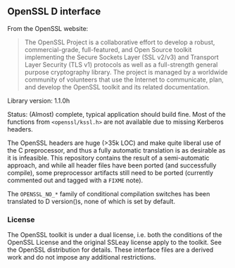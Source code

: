 OpenSSL D interface
-------------------

From the OpenSSL website:

> The OpenSSL Project is a collaborative effort to develop a robust,
> commercial-grade, full-featured, and Open Source toolkit
> implementing the Secure Sockets Layer (SSL v2/v3) and Transport
> Layer Security (TLS v1) protocols as well as a full-strength general
> purpose cryptography library. The project is managed by a worldwide
> community of volunteers that use the Internet to communicate, plan,
> and develop the OpenSSL toolkit and its related documentation.

Library version: 1.1.0h

Status: (Almost) complete, typical application should build fine. Most of the
functions from `<openssl/kssl.h>` are not available due to missing Kerberos
headers.

The OpenSSL headers are huge (>35k LOC) and make quite liberal use of the C
preprocessor, and thus a fully automatic translation is as desirable as
it is infeasible. This repository contains the result of a semi-automatic
approach, and while all header files have been ported (and successfully
compile), some preprocessor artifacts still need to be ported (currently
commented out and tagged with a `FIXME` note).

The `OPENSSL_NO_*` family of conditional compilation switches has been
translated to D version()s, none of which is set by default.

### License

The OpenSSL toolkit is under a dual license, i.e. both the conditions
of the OpenSSL License and the original SSLeay license apply to the toolkit.
See the OpenSSL distribution for details. These interface files are a derived
work and do not impose any additional restrictions.
